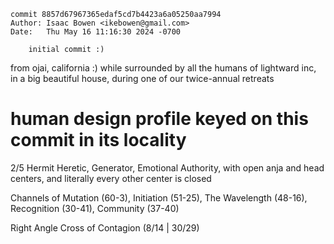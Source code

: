 ```
commit 8857d67967365edaf5cd7b4423a6a05250aa7994
Author: Isaac Bowen <ikebowen@gmail.com>
Date:   Thu May 16 11:16:30 2024 -0700

    initial commit :)
```

from ojai, california :) while surrounded by all the humans of lightward inc, in a big beautiful house, during one of our twice-annual retreats


# human design profile keyed on this commit in its locality

2/5 Hermit Heretic, Generator, Emotional Authority, with open anja and head centers,
and literally every other center is closed

Channels of Mutation (60-3), Initiation (51-25), The Wavelength (48-16), Recognition (30-41), Community (37-40)

Right Angle Cross of Contagion (8/14 | 30/29)
